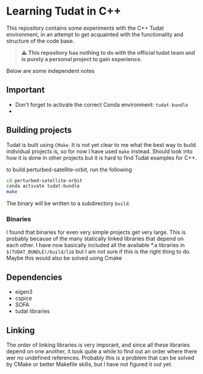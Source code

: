 # Learning Tudat in C++

This repository contains some experiments with the C++ Tudat environment, in an attempt to get acquainted with the functionality and structure of the code base.


> :warning: **This repository has nothing to do with the official tudat team and is purely a personal project to gain experience.**

Below are some independent notes



## Important

* Don't forget to activate the correct Conda environment: `tudat-bundle`
* 

## Building projects

Tudat is built using `CMake`. It is not yet clear to me what the best way to build individual projects is, so for now I have used `make` instead.  Should look into how it is done in other projects but it is hard to find Tudat examples for C++.

to build perturbed-satellite-orbit, run the following

```bash
cd perturbed-satellite-orbit
conda activate tudat-bundle
make
```

The binary will be written to a subdirectory `build`.

### Binaries

I found that binaries for even very simple projects get very large. This is probably because of the many statically linked libraries that depend on each other. I have now basically included all the available *.a libraries in `$(TUDAT_BUNDLE)/build/lib` but I am not sure if this is the right thing to do. Maybe this would also be solved using Cmake

## Dependencies

* eigen3
* cspice
* SOFA
* tudat libraries

## Linking
The order of linking libraries is very imporant, and since all these libraries depend on one another, it took quite a while to find out an order where there wer no undefined references. Probably this is a problem that can be solved by CMake or better Makefile skills, but I have not figured it out yet.
